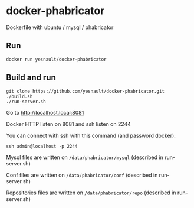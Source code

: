 docker-phabricator
==================
Dockerfile with ubuntu / mysql / phabricator


Run
----
```
docker run yesnault/docker-phabricator
```

Build and run
---------------

```
git clone https://github.com/yesnault/docker-phabricator.git
./build.sh
./run-server.sh
````

Go to http://localhost.local:8081

Docker HTTP listen on 8081 and ssh listen on 2244

You can connect with ssh with this command (and password docker): 
```
ssh admin@localhost -p 2244
```

Mysql files are written on `/data/phabricator/mysql` (described in run-server.sh)

Conf files are written on `/data/phabricator/conf` (described in run-server.sh)

Repositories files are written on `/data/phabricator/repo` (described in run-server.sh)


